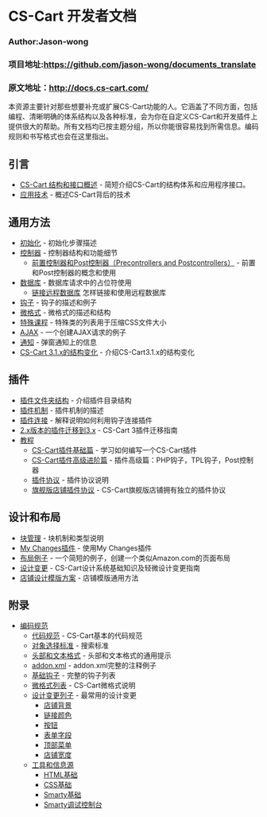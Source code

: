 CS-Cart 开发者文档
===================================
### Author:Jason-wong
### 项目地址:https://github.com/jason-wong/documents_translate
### 原文地址：http://docs.cs-cart.com/



本资源主要针对那些想要补充或扩展CS-Cart功能的人。它涵盖了不同方面，包括编程、清晰明确的体系结构以及各种标准，会为你在自定义CS-Cart和开发插件上提供很大的帮助。所有文档均已按主题分组，所以你能很容易找到所需信息。编码规则和书写格式也会在这里指出。


## 引言
* [CS-Cart 结构和接口概述](https://github.com/jason-wong/documents_translate) - 简短介绍CS-Cart的结构体系和应用程序接口。
* [应用技术](https://github.com/jason-wong/documents_translate) - 概述CS-Cart背后的技术


## 通用方法
* [初始化](https://github.com/jason-wong/documents_translate) - 初始化步骤描述
* [控制器](https://github.com/jason-wong/documents_translate) - 控制器结构和功能细节
	* [前置控制器和Post控制器（Precontrollers and Postcontrollers）](https://github.com/jason-wong/documents_translate) - 前置和Post控制器的概念和使用
* [数据库](https://github.com/jason-wong/documents_translate) - 数据库请求中的占位符使用
	* [链接远程数据库](https://github.com/jason-wong/documents_translate) 怎样链接和使用远程数据库
* [钩子](https://github.com/jason-wong/documents_translate) - 钩子的描述和例子
* [微格式](https://github.com/jason-wong/documents_translate) - 微格式的描述和结构
* [特殊课程](https://github.com/jason-wong/documents_translate) - 特殊类的列表用于压缩CSS文件大小
* [AJAX](https://github.com/jason-wong/documents_translate) - 一个创建AJAX请求的例子
* [通知](https://github.com/jason-wong/documents_translate) - 弹窗通知上的信息
* [CS-Cart 3.1.x的结构变化](https://github.com/jason-wong/documents_translate) - 介绍CS-Cart3.1.x的结构变化

## 插件
* [插件文件夹结构](https://github.com/jason-wong/documents_translate) - 介绍插件目录结构
* [插件机制](https://github.com/jason-wong/documents_translate) - 插件机制的描述
* [插件连接](https://github.com/jason-wong/documents_translate) - 解释说明如何利用钩子连接插件
* [2.x版本的插件迁移到3.x](https://github.com/jason-wong/documents_translate) - CS-Cart 3插件迁移指南
* [教程](https://github.com/jason-wong/documents_translate)
	* [CS-Cart插件基础篇](https://github.com/jason-wong/documents_translate) - 学习如何编写一个CS-Cart插件
	* [CS-Cart插件高级进阶篇](https://github.com/jason-wong/documents_translate) - 插件高级篇：PHP钩子，TPL钩子，Post控制器
	* [插件协议](https://github.com/jason-wong/documents_translate) - 插件协议说明
	* [旗舰版店铺插件协议](https://github.com/jason-wong/documents_translate) - CS-Cart旗舰版店铺拥有独立的插件协议

## 设计和布局
* [块管理](https://github.com/jason-wong/documents_translate) - 块机制和类型说明
* [My Changes插件](https://github.com/jason-wong/documents_translate) - 使用My Changes插件
* [布局例子](https://github.com/jason-wong/documents_translate) - 一个简短的例子，创建一个类似Amazon.com的页面布局
* [设计变更](https://github.com/jason-wong/documents_translate) - CS-Cart设计系统基础知识及轻微设计变更指南
* [店铺设计模版方案](https://github.com/jason-wong/documents_translate) - 店铺模版通用方法

## 附录
* [编码规范](https://github.com/jason-wong/documents_translate)
	* [代码规范](https://github.com/jason-wong/documents_translate) - CS-Cart基本的代码规范
	* [对象选择标准](https://github.com/jason-wong/documents_translate) - 搜索标准
	* [头部和文本格式](https://github.com/jason-wong/documents_translate) - 头部和文本格式的通用提示
	* [addon.xml](https://github.com/jason-wong/documents_translate) - addon.xml完整的注释例子
	* [基础钩子](https://github.com/jason-wong/documents_translate) - 完整的钩子列表
	* [微格式列表](https://github.com/jason-wong/documents_translate) - CS-Cart微格式说明
	* [设计变更列子](https://github.com/jason-wong/documents_translate) - 最常用的设计变更
		* [店铺背景](https://github.com/jason-wong/documents_translate)
		* [链接颜色](https://github.com/jason-wong/documents_translate)
		* [按钮](https://github.com/jason-wong/documents_translate)
		* [表单字段](https://github.com/jason-wong/documents_translate)
		* [顶部菜单](https://github.com/jason-wong/documents_translate)
		* [店铺宽度](https://github.com/jason-wong/documents_translate)
	* [工具和信息源](https://github.com/jason-wong/documents_translate)
		* [HTML基础](https://github.com/jason-wong/documents_translate)
		* [CSS基础](https://github.com/jason-wong/documents_translate)
		* [Smarty基础](https://github.com/jason-wong/documents_translate)
		* [Smarty调试控制台](https://github.com/jason-wong/documents_translate)